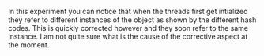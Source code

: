 In this experiment you can notice that when the threads first get intialized they refer to different instances of the object as shown by the different hash codes. This is quickly corrected however and they soon refer to the same instance. I am not quite sure what is the cause of the corrective aspect at the moment.
